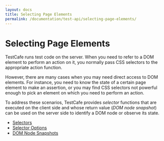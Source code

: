 ```yaml
---
layout: docs
title: Selecting Page Elements
permalink: /documentation/test-api/selecting-page-elements/
---
```

# Selecting Page Elements

TestCafe runs test code on the server. When you need to refer to a DOM element
to perform an action on it, you normally pass CSS selectors to the appropriate action function.

However, there are many cases when you may need direct access to DOM elements.
For instance, you need to know the state of a certain page element to make an assertion,
or you may find CSS selectors not powerful enough to pick an element on which you need to perform an action.

To address these scenarios, TestCafe provides *selector* functions that are executed on the client side and
whose return value (*DOM node snapshot*) can be used on the server side to identify a DOM node or observe its state.

* [Selectors](selectors.md)
* [Selector Options](selector-options.md)
* [DOM Node Snapshots](dom-node-snapshots.md)